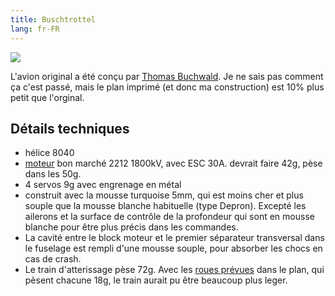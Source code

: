 ```yaml
---
title: Buschtrottel
lang: fr-FR
---
```


![](buschtrottel.jpg)



L'avion original a été conçu par [Thomas Buchwald](https://jivaro-models.org/buschtrottel/page_buschtrottel.html#gsc.tab=0). Je ne sais pas comment ça c'est passé, mais le plan imprimé (et donc ma construction) est 10\% plus petit que l'orginal.

## Détails techniques

- hélice 8040
- [moteur](https://www.aliexpress.com/item/4000175806180.html) bon marché 2212  1800kV, avec ESC 30A. devrait faire 42g, pèse dans les 50g.
- 4 servos 9g avec engrenage en métal
- construit avec la mousse turquoise 5mm, qui est moins cher et plus souple que la mousse blanche habituelle (type Depron). Excepté les ailerons et la surface de contrôle de la profondeur qui sont en mousse blanche pour être plus précis dans les commandes.
- La cavité entre le block moteur et le premier séparateur transversal dans le fuselage est rempli d'une mousse souple, pour absorber les chocs en cas de crash.
- Le train d'atterissage pèse 72g. Avec les [roues prévues](https://www.voltmaster.de/Multiplex-Fun-Cub-super-light-wheels-120mm-EPP-1-pair) dans le plan, qui pèsent chacune 18g, le train aurait pu être beaucoup plus leger. 

